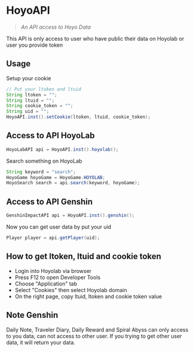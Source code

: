# HoyoAPI
> <em>An API access to Hoyo Data</em>

This API is only access to user who have public their data on Hoyolab or user you provide token

## Usage
Setup your cookie
```java
// Put your ltoken and ltuid
String ltoken = "";
String ltuid = "";
String cookie_token = "";
String uid = "";
HoyoAPI.inst().setCookie(ltoken, ltuid, cookie_token);
```

## Access to API HoyoLab
```java
HoyoLabAPI api = HoyoAPI.inst().hoyolab();
```

Search something on HoyoLab
```java
String keyword = "search";
HoyoGame hoyoGame = HoyoGame.HOYOLAB;
HoyoSearch search = api.search(keyword, hoyoGame);
```

## Access to API Genshin
```java
GenshinImpactAPI api = HoyoAPI.inst().genshin();
```

Now you can get user data by put your uid
```java
Player player = api.getPlayer(uid);
```

## How to get ltoken, ltuid and cookie token
- Login into Hoyolab via browser
- Press F12 to open Developer Tools
- Choose "Application" tab
- Select "Cookies" then select Hoyolab domain
- On the right page, copy ltuid, ltoken and cookie token value

## Note Genshin
Daily Note, Traveler Diary, Daily Reward and Spiral Abyss can only access to you data, can not access to other user. If you trying to get other user data, it will return your data.
